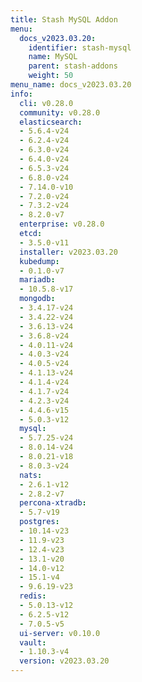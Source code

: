 ```yaml
---
title: Stash MySQL Addon
menu:
  docs_v2023.03.20:
    identifier: stash-mysql
    name: MySQL
    parent: stash-addons
    weight: 50
menu_name: docs_v2023.03.20
info:
  cli: v0.28.0
  community: v0.28.0
  elasticsearch:
  - 5.6.4-v24
  - 6.2.4-v24
  - 6.3.0-v24
  - 6.4.0-v24
  - 6.5.3-v24
  - 6.8.0-v24
  - 7.14.0-v10
  - 7.2.0-v24
  - 7.3.2-v24
  - 8.2.0-v7
  enterprise: v0.28.0
  etcd:
  - 3.5.0-v11
  installer: v2023.03.20
  kubedump:
  - 0.1.0-v7
  mariadb:
  - 10.5.8-v17
  mongodb:
  - 3.4.17-v24
  - 3.4.22-v24
  - 3.6.13-v24
  - 3.6.8-v24
  - 4.0.11-v24
  - 4.0.3-v24
  - 4.0.5-v24
  - 4.1.13-v24
  - 4.1.4-v24
  - 4.1.7-v24
  - 4.2.3-v24
  - 4.4.6-v15
  - 5.0.3-v12
  mysql:
  - 5.7.25-v24
  - 8.0.14-v24
  - 8.0.21-v18
  - 8.0.3-v24
  nats:
  - 2.6.1-v12
  - 2.8.2-v7
  percona-xtradb:
  - 5.7-v19
  postgres:
  - 10.14-v23
  - 11.9-v23
  - 12.4-v23
  - 13.1-v20
  - 14.0-v12
  - 15.1-v4
  - 9.6.19-v23
  redis:
  - 5.0.13-v12
  - 6.2.5-v12
  - 7.0.5-v5
  ui-server: v0.10.0
  vault:
  - 1.10.3-v4
  version: v2023.03.20
---
```


